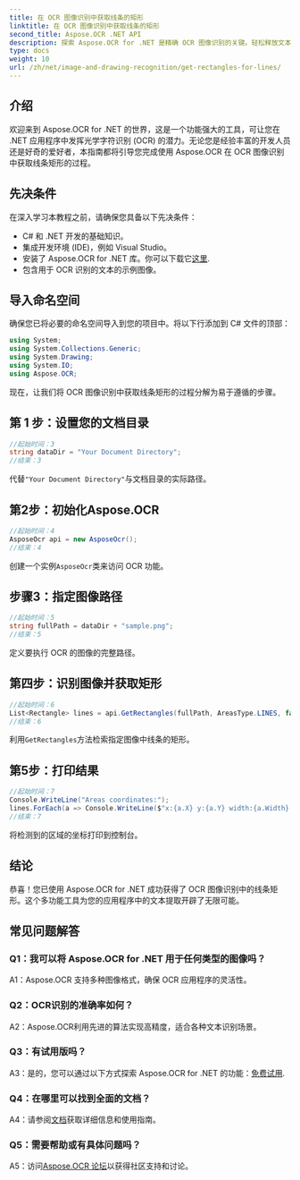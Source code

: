 ```yaml
---
title: 在 OCR 图像识别中获取线条的矩形
linktitle: 在 OCR 图像识别中获取线条的矩形
second_title: Aspose.OCR .NET API
description: 探索 Aspose.OCR for .NET 是精确 OCR 图像识别的关键。轻松释放文本提取的力量。
type: docs
weight: 10
url: /zh/net/image-and-drawing-recognition/get-rectangles-for-lines/
---
```

## 介绍

欢迎来到 Aspose.OCR for .NET 的世界，这是一个功能强大的工具，可让您在 .NET 应用程序中发挥光学字符识别 (OCR) 的潜力。无论您是经验丰富的开发人员还是好奇的爱好者，本指南都将引导您完成使用 Aspose.OCR 在 OCR 图像识别中获取线条矩形的过程。

## 先决条件

在深入学习本教程之前，请确保您具备以下先决条件：

- C# 和 .NET 开发的基础知识。
- 集成开发环境 (IDE)，例如 Visual Studio。
- 安装了 Aspose.OCR for .NET 库。你可以下载它[这里](https://releases.aspose.com/ocr/net/).
- 包含用于 OCR 识别的文本的示例图像。

## 导入命名空间

确保您已将必要的命名空间导入到您的项目中。将以下行添加到 C# 文件的顶部：

```csharp
using System;
using System.Collections.Generic;
using System.Drawing;
using System.IO;
using Aspose.OCR;
```

现在，让我们将 OCR 图像识别中获取线条矩形的过程分解为易于遵循的步骤。

## 第 1 步：设置您的文档目录

```csharp
//起始时间：3
string dataDir = "Your Document Directory";
//结束：3
```

代替`"Your Document Directory"`与文档目录的实际路径。

## 第2步：初始化Aspose.OCR

```csharp
//起始时间：4
AsposeOcr api = new AsposeOcr();
//结束：4
```

创建一个实例`AsposeOcr`类来访问 OCR 功能。

## 步骤3：指定图像路径

```csharp
//起始时间：5
string fullPath = dataDir + "sample.png";
//结束：5
```

定义要执行 OCR 的图像的完整路径。

## 第四步：识别图像并获取矩形

```csharp
//起始时间：6
List<Rectangle> lines = api.GetRectangles(fullPath, AreasType.LINES, false);
//结束：6
```

利用`GetRectangles`方法检索指定图像中线条的矩形。

## 第5步：打印结果

```csharp
//起始时间：7
Console.WriteLine("Areas coordinates:");
lines.ForEach(a => Console.WriteLine($"x:{a.X} y:{a.Y} width:{a.Width} height:{a.Height}"));
//结束：7
```

将检测到的区域的坐标打印到控制台。

## 结论

恭喜！您已使用 Aspose.OCR for .NET 成功获得了 OCR 图像识别中的线条矩形。这个多功能工具为您的应用程序中的文本提取开辟了无限可能。

## 常见问题解答

### Q1：我可以将 Aspose.OCR for .NET 用于任何类型的图像吗？

A1：Aspose.OCR 支持多种图像格式，确保 OCR 应用程序的灵活性。

### Q2：OCR识别的准确率如何？

A2：Aspose.OCR利用先进的算法实现高精度，适合各种文本识别场景。

### Q3：有试用版吗？

 A3：是的，您可以通过以下方式探索 Aspose.OCR for .NET 的功能：[免费试用](https://releases.aspose.com/).

### Q4：在哪里可以找到全面的文档？

 A4：请参阅[文档](https://reference.aspose.com/ocr/net/)获取详细信息和使用指南。

### Q5：需要帮助或有具体问题吗？

 A5：访问[Aspose.OCR 论坛](https://forum.aspose.com/c/ocr/16)以获得社区支持和讨论。